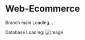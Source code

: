 # Web-Ecommerce
Branch main
Loading...

Database Loading:
![image](https://github.com/hung23112001/Web-Ecommerce/assets/88154482/9c2d3d93-3489-48a4-85e5-e9e174e42ebd)
